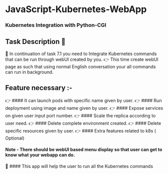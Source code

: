 # JavaScript-Kubernetes-WebApp
### Kubernetes Integration with Python-CGI

## Task Description 📄
📌 In continuation of task 7.1 you need to Integrate Kubernetes commands that can be run through webUI created by you. 
👉 This time create webUI page as such that using normal English conversation your all commands can run in background. 

## Feature necessary :-
👉 #### It can launch pods with specific name given by user. 
👉 #### Run deployment using image and name given by user. 
👉 #### Expose services on given user input port number. 
👉 #### Scale the replica according to user need. 
👉 #### Delete complete environment created. 
👉 #### Delete specific resources given by user. 
👉 #### Extra features related to k8s ( Optional) 
#### Note - There should be webUI based menu display so that user can get to know what your webapp can do. 
📌 #### This app will help the user to run all the Kubernetes commands


